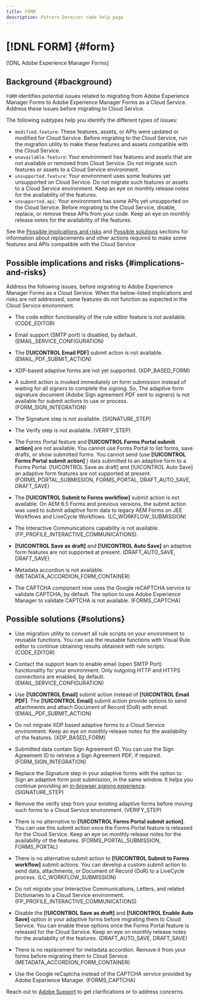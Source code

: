 ```yaml
---
title: FORM
description: Pattern Detector code help page
---
```


# [!DNL FORM] {#form}

[!DNL Adobe Experience Manager Forms]

## Background {#background}

`FORM` identifies potential issues related to migrating from Adobe Experience Manager Forms to Adobe Experience Manager Forms as a Cloud Service. Address these issues before migrating to Cloud Service.

The following subtypes help you identify the different types of issues:

* `modified.feature`: These features, assets, or APIs were updated or modified for Cloud Service. Before migrating to the Cloud Service, run the migration utility to make these features and assets compatible with the Cloud Service.  
* `unavailable.feature`: Your environment has features and assets that are not available or removed from Cloud Service. Do not migrate such features or assets to a Cloud Service environment.
* `unsupported.feature`: Your environment uses some features yet unsupported on Cloud Service. Do not migrate such features or assets to a Cloud Service environment. Keep an eye on monthly release notes for the availability of the features.
* `unsupported.api`: Your environment has some APIs yet unsupported on the Cloud Service. Before migrating to the Cloud Service, disable, replace, or remove these APIs from your code. Keep an eye on monthly release notes for the availability of the features.

See the [Possible implications and risks](#implications-and-risks) and [Possible solutions](#solutions) sections for information about replacements and other actions required to make some features and APIs compatible with the Cloud Service

## Possible implications and risks {#implications-and-risks}

Address the following issues, before migrating to Adobe Experience Manager Forms as a Cloud Service. When the below-listed implications and risks are not addressed, some features do not function as expected in the Cloud Service environment.

* The code editor functionality of the rule editor feature is not available. (CODE_EDITOR)

* Email support (SMTP port) is disabled, by default. (EMAIL_SERVICE_CONFIGURATION)

* The **[!UICONTROL Email PDF]** submit action is not available.(EMAIL_PDF_SUBMIT_ACTION)

* XDP-based adaptive forms are not yet supported. (XDP_BASED_FORM)

* A submit action is invoked immediately on form submission instead of waiting for all signers to complete the signing. So, The adaptive form signature document (Adobe Sign agreement PDF sent to signers) is not available for submit actions to use or process. (FORM_SIGN_INTEGRATION)  

* The Signature step is not available. (SIGNATURE_STEP)

* The Verify step is not available. (VERIFY_STEP)

* The Forms Portal feature and **[!UICONTROL Forms Portal submit action]** are not available. You cannot use Forms Portal to list forms, save drafts, or show submitted forms. You cannot send (use **[!UICONTROL Forms Portal submit action]** ) data submitted to an adaptive form to a Forms Portal. [!UICONTROL Save as draft] and [!UICONTROL Auto Save] an adaptive form features are not supported at present. (FORMS_PORTAL_SUBMISSION, FORMS_PORTAL, DRAFT_AUTO_SAVE, DRAFT_SAVE)

* The **[!UICONTROL Submit to Forms workflow]** submit action is not available. On AEM 6.5 Forms and previous versions, the submit action was used to submit adaptive form data to legacy AEM Forms on JEE Workflows and LiveCycle Workflows. (LC_WORKFLOW_SUBMISSION)

* The Interactive Communications capability is not available.  (FP_PROFILE_INTERACTIVE_COMMUNICATIONS).

* **[!UICONTROL Save as draft]** and **[!UICONTROL Auto Save]** an adaptive form features are not supported at present. (DRAFT_AUTO_SAVE, DRAFT_SAVE)

* Metadata accordion is not available. (METADATA_ACCORDION_FORM_CONTAINER)

* The CAPTCHA component now uses the Google reCAPTCHA service to validate CAPTCHA, by default. The option to use Adobe Experience Manager to validate CAPTCHA is not available. (FORMS_CAPTCHA)

## Possible solutions {#solutions}

* Use migration utility to convert all rule scripts on your environment to reusable functions. You can use the reusable functions with Visual Rule editor to continue obtaining results obtained with rule scripts. (CODE_EDITOR)

* Contact the support team to enable email (open SMTP Port) functionality for your environment. Only outgoing HTTP and HTTPS connections are enabled, by default. (EMAIL_SERVICE_CONFIGURATION)

* Use **[!UICONTROL Email]** submit action instead of **[!UICONTROL Email PDF]**. The **[!UICONTROL Email]** submit action provide options to send attachments and attach Document of Record (DoR) with email. (EMAIL_PDF_SUBMIT_ACTION)

* Do not migrate XDP based adaptive forms to a Cloud Service environment. Keep an eye on monthly release notes for the availability of the features. (XDP_BASED_FORM)

* Submitted data contain Sign Agreement ID. You can use the Sign Agreement ID to retrieve a Sign Agreement PDF, if required.  (FORM_SIGN_INTEGRATION)

* Replace the Signature step in your adaptive forms with the option to Sign an adaptive form post submission, in the same window. It helps you continue providing an [in-browser signing experience](https://medium.com/adobetech/using-adobe-sign-to-e-sign-an-adaptive-form-heres-the-best-way-to-do-it-dc3e15f9b684). (SIGNATURE_STEP)

* Remove the verify step from your existing adaptive forms before moving such forms to a Cloud Service environment. (VERIFY_STEP)

* There is no alternative to **[!UICONTROL Forms Portal submit action]**. You can use this submit action once the Forms Portal feature is released for the Cloud Service. Keep an eye on monthly release notes for the availability of the features. (FORMS_PORTAL_SUBMISSION, FORMS_PORTAL)

* There is no alternative submit action to **[!UICONTROL Submit to Forms workflow]** submit actions. You can develop a custom submit action to send data, attachments, or Document of Record (DoR) to a LiveCycle process. (LC_WORKFLOW_SUBMISSION)

* Do not migrate your Interactive Communications, Letters, and related Dictionaries to a Cloud Service environment. (FP_PROFILE_INTERACTIVE_COMMUNICATIONS)

* Disable the **[!UICONTROL Save as draft]** and **[!UICONTROL Enable Auto Save]** option in your adaptive forms before migrating them to Cloud Service. You can enable these options once the Forms Portal feature is released for the Cloud Service. Keep an eye on monthly release notes for the availability of the features. (DRAFT_AUTO_SAVE, DRAFT_SAVE)

* There is no replacement for metadata accordion. Remove it from your forms before migrating them to Cloud Service.(METADATA_ACCORDION_FORM_CONTAINER)

* Use the Google reCaptcha instead of the CAPTCHA service provided by Adobe Experience Manager. (FORMS_CAPTCHA)

Reach out to [Adobe Support](https://helpx.adobe.com/enterprise/using/support-for-experience-cloud.html) to get clarifications or to address concerns.
